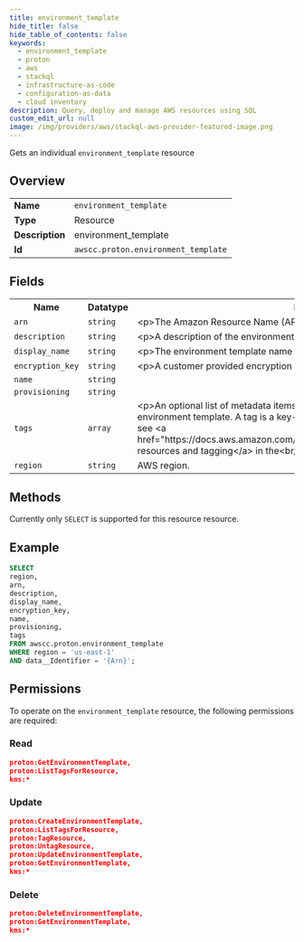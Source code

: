 ```yaml
---
title: environment_template
hide_title: false
hide_table_of_contents: false
keywords:
  - environment_template
  - proton
  - aws
  - stackql
  - infrastructure-as-code
  - configuration-as-data
  - cloud inventory
description: Query, deploy and manage AWS resources using SQL
custom_edit_url: null
image: /img/providers/aws/stackql-aws-provider-featured-image.png
---
```

Gets an individual <code>environment_template</code> resource

## Overview
<table><tbody>
<tr><td><b>Name</b></td><td><code>environment_template</code></td></tr>
<tr><td><b>Type</b></td><td>Resource</td></tr>
<tr><td><b>Description</b></td><td>environment_template</td></tr>
<tr><td><b>Id</b></td><td><code>awscc.proton.environment_template</code></td></tr>
</tbody></table>

## Fields
<table><tbody>
<tr><th>Name</th><th>Datatype</th><th>Description</th></tr>
<tr><td><code>arn</code></td><td><code>string</code></td><td>&lt;p&gt;The Amazon Resource Name (ARN) of the environment template.&lt;&#x2F;p&gt;</td></tr>
<tr><td><code>description</code></td><td><code>string</code></td><td>&lt;p&gt;A description of the environment template.&lt;&#x2F;p&gt;</td></tr>
<tr><td><code>display_name</code></td><td><code>string</code></td><td>&lt;p&gt;The environment template name as displayed in the developer interface.&lt;&#x2F;p&gt;</td></tr>
<tr><td><code>encryption_key</code></td><td><code>string</code></td><td>&lt;p&gt;A customer provided encryption key that Proton uses to encrypt data.&lt;&#x2F;p&gt;</td></tr>
<tr><td><code>name</code></td><td><code>string</code></td><td></td></tr>
<tr><td><code>provisioning</code></td><td><code>string</code></td><td></td></tr>
<tr><td><code>tags</code></td><td><code>array</code></td><td>&lt;p&gt;An optional list of metadata items that you can associate with the Proton environment template. A tag is a key-value pair.&lt;&#x2F;p&gt;&lt;br&#x2F;&gt;         &lt;p&gt;For more information, see &lt;a href="https:&#x2F;&#x2F;docs.aws.amazon.com&#x2F;proton&#x2F;latest&#x2F;userguide&#x2F;resources.html"&gt;Proton resources and tagging&lt;&#x2F;a&gt; in the&lt;br&#x2F;&gt;        &lt;i&gt;Proton User Guide&lt;&#x2F;i&gt;.&lt;&#x2F;p&gt;</td></tr>
<tr><td><code>region</code></td><td><code>string</code></td><td>AWS region.</td></tr>

</tbody></table>

## Methods
Currently only <code>SELECT</code> is supported for this resource resource.

## Example
```sql
SELECT
region,
arn,
description,
display_name,
encryption_key,
name,
provisioning,
tags
FROM awscc.proton.environment_template
WHERE region = 'us-east-1'
AND data__Identifier = '{Arn}';
```

## Permissions

To operate on the <code>environment_template</code> resource, the following permissions are required:

### Read
```json
proton:GetEnvironmentTemplate,
proton:ListTagsForResource,
kms:*
```

### Update
```json
proton:CreateEnvironmentTemplate,
proton:ListTagsForResource,
proton:TagResource,
proton:UntagResource,
proton:UpdateEnvironmentTemplate,
proton:GetEnvironmentTemplate,
kms:*
```

### Delete
```json
proton:DeleteEnvironmentTemplate,
proton:GetEnvironmentTemplate,
kms:*
```

